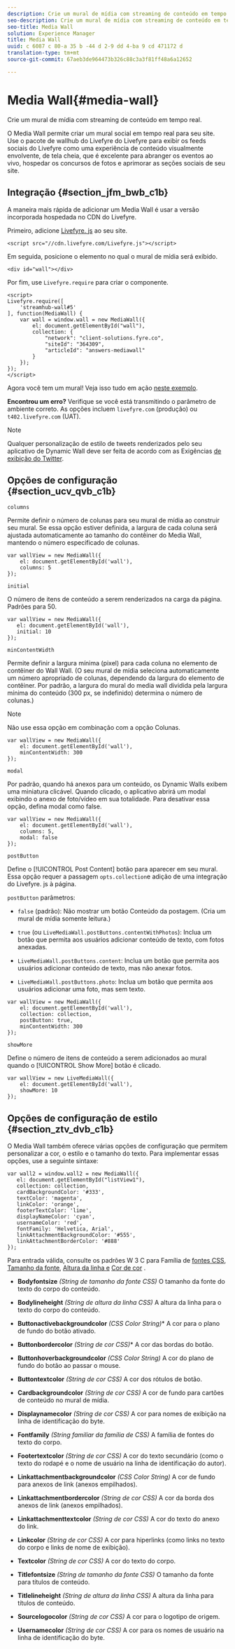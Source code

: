 ```yaml
---
description: Crie um mural de mídia com streaming de conteúdo em tempo real.
seo-description: Crie um mural de mídia com streaming de conteúdo em tempo real.
seo-title: Media Wall
solution: Experience Manager
title: Media Wall
uuid: c 6087 c 80-a 35 b -44 d 2-9 dd 4-ba 9 cd 471172 d
translation-type: tm+mt
source-git-commit: 67aeb3de964473b326c88c3a3f81ff48a6a12652

---
```



# Media Wall{#media-wall}

Crie um mural de mídia com streaming de conteúdo em tempo real.

O Media Wall permite criar um mural social em tempo real para seu site. Use o pacote de wallhub do Livefyre do Livefyre para exibir os feeds sociais do Livefyre como uma experiência de conteúdo visualmente envolvente, de tela cheia, que é excelente para abranger os eventos ao vivo, hospedar os concursos de fotos e aprimorar as seções sociais de seu site.

## Integração {#section_jfm_bwb_c1b}

A maneira mais rápida de adicionar um Media Wall é usar a versão incorporada hospedada no CDN do Livefyre.

Primeiro, adicione [Livefyre. js](https://github.com/Livefyre/Livefyre.js) ao seu site.

```
<script src="//cdn.livefyre.com/Livefyre.js"></script> 
```

Em seguida, posicione o elemento no qual o mural de mídia será exibido.

```
<div id="wall"></div>
```

Por fim, use `Livefyre.require` para criar o componente.

```
<script> 
Livefyre.require([ 
    'streamhub-wall#5' 
], function(MediaWall) {     
    var wall = window.wall = new MediaWall({ 
        el: document.getElementById("wall"), 
        collection: { 
            "network": "client-solutions.fyre.co", 
            "siteId": "364309", 
            "articleId": "answers-mediawall" 
        } 
    }); 
}); 
</script>
```

Agora você tem um mural! Veja isso tudo em ação [neste exemplo](https://codepen.io/gobengo/pen/dFwDL).

**Encontrou um erro?** Verifique se você está transmitindo o parâmetro de ambiente correto. As opções incluem `livefyre.com` (produção) ou `t402.livefyre.com` (UAT).

>[!NOTE]
>
>Qualquer personalização de estilo de tweets renderizados pelo seu aplicativo de Dynamic Wall deve ser feita de acordo com as Exigências [de exibição do Twitter](https://dev.twitter.com/terms/display-requirements).

## Opções de configuração {#section_ucv_qvb_c1b}

`columns`

Permite definir o número de colunas para seu mural de mídia ao construir seu mural. Se essa opção estiver definida, a largura de cada coluna será ajustada automaticamente ao tamanho do contêiner do Media Wall, mantendo o número especificado de colunas.

```
var wallView = new MediaWall({ 
    el: document.getElementById('wall'), 
    columns: 5 
});
```

`initial`

O número de itens de conteúdo a serem renderizados na carga da página. Padrões para 50.

```
var wallView = new MediaWall({ 
   el: document.getElementById('wall'), 
   initial: 10 
});
```

`minContentWidth`

Permite definir a largura mínima (pixel) para cada coluna no elemento de contêiner do Wall Wall. (O seu mural de mídia seleciona automaticamente um número apropriado de colunas, dependendo da largura do elemento de contêiner. Por padrão, a largura do mural do media wall dividida pela largura mínima do conteúdo (300 px, se indefinido) determina o número de colunas.)

>[!NOTE]
>
>Não use essa opção em combinação com a opção Colunas.

```
var wallView = new MediaWall({ 
    el: document.getElementById('wall'), 
    minContentWidth: 300 
});
```

`modal`

Por padrão, quando há anexos para um conteúdo, os Dynamic Walls exibem uma miniatura clicável. Quando clicado, o aplicativo abrirá um modal exibindo o anexo de foto/vídeo em sua totalidade. Para desativar essa opção, defina modal como false.

```
var wallView = new MediaWall({ 
    el: document.getElementById('wall'), 
    columns: 5, 
    modal: false 
});
```

`postButton`

Define o [!UICONTROL Post Content] botão para aparecer em seu mural. Essa opção requer a passagem `opts.collection`e adição de uma integração do Livefyre. js à página.

`postButton` parâmetros:

* `false` (padrão): Não mostrar um botão Conteúdo da postagem. (Cria um mural de mídia somente leitura.)
* `true` (ou `LiveMediaWall.postButtons.contentWithPhotos`): Inclua um botão que permita aos usuários adicionar conteúdo de texto, com fotos anexadas.

* `LiveMediaWall.postButtons.content`: Inclua um botão que permita aos usuários adicionar conteúdo de texto, mas não anexar fotos.
* `LiveMediaWall.postButtons.photo`: Inclua um botão que permita aos usuários adicionar uma foto, mas sem texto.

```
var wallView = new MediaWall({ 
    el: document.getElementById('wall'), 
    collection: collection, 
    postButton: true, 
    minContentWidth: 300 
});
```

`showMore`

Define o número de itens de conteúdo a serem adicionados ao mural quando o [!UICONTROL Show More] botão é clicado.

```
var wallView = new LiveMediaWall({ 
    el: document.getElementById('wall'), 
    showMore: 10 
});
```

## Opções de configuração de estilo {#section_ztv_dvb_c1b}

O Media Wall também oferece várias opções de configuração que permitem personalizar a cor, o estilo e o tamanho do texto. Para implementar essas opções, use a seguinte sintaxe:

```
var wall2 = window.wall2 = new MediaWall({ 
   el: document.getElementById("listView1"), 
   collection: collection, 
   cardBackgroundColor: '#333', 
   textColor: 'magenta', 
   linkColor: 'orange', 
   footerTextColor: 'lime', 
   displayNameColor: 'cyan', 
   usernameColor: 'red', 
   fontFamily: 'Helvetica, Arial', 
   linkAttachmentBackgroundColor: '#555', 
   linkAttachmentBorderColor: '#888' 
}); 
```

Para entrada válida, consulte os padrões W 3 C para Família de [fontes CSS](https://www.w3.org/TR/CSS2/fonts.html#propdef-font-family), [Tamanho da fonte](https://www.w3.org/TR/CSS2/fonts.html#font-size-props), [Altura da linha e](https://www.w3.org/TR/CSS2/visudet.html#propdef-line-height) [Cor de cor](https://www.w3.org/TR/css3-color/#colorunits) .

* **Bodyfontsize** *(String de tamanho da fonte CSS)* O tamanho da fonte do texto do corpo do conteúdo.

* **Bodylineheight** *(String de altura da linha CSS)* A altura da linha para o texto do corpo do conteúdo.

* **Buttonactivebackgroundcolor** *(CSS Color String)** A cor para o plano de fundo do botão ativado.

* **Buttonbordercolor** *(String de cor CSS)** A cor das bordas do botão.

* **Buttonhoverbackgroundcolor** *(CSS Color String)* A cor do plano de fundo do botão ao passar o mouse.

* **Buttontextcolor** *(String de cor CSS)* A cor dos rótulos de botão.

* **Cardbackgroundcolor** *(String de cor CSS)* A cor de fundo para cartões de conteúdo no mural de mídia.

* **Displaynamecolor** *(String de cor CSS)* A cor para nomes de exibição na linha de identificação do byte.

* **Fontfamily** *(String familiar da família de CSS)* A família de fontes do texto do corpo.

* **Footertextcolor** *(String de cor CSS)* A cor do texto secundário (como o texto do rodapé e o nome de usuário na linha de identificação do autor).

* **Linkattachmentbackgroundcolor** *(CSS Color String)* A cor de fundo para anexos de link (anexos empilhados).

* **Linkattachmentbordercolor** *(String de cor CSS)* A cor da borda dos anexos de link (anexos empilhados).

* **Linkattachmenttextcolor** *(String de cor CSS)* A cor do texto do anexo do link.

* **Linkcolor** *(String de cor CSS)* A cor para hiperlinks (como links no texto do corpo e links de nome de exibição).

* **Textcolor** *(String de cor CSS)* A cor do texto do corpo.

* **Titlefontsize** *(String de tamanho da fonte CSS)* O tamanho da fonte para títulos de conteúdo.

* **Titlelineheight** *(String de altura da linha CSS)* A altura da linha para títulos de conteúdo.

* **Sourcelogocolor** *(String de cor CSS)* A cor para o logotipo de origem.

* **Usernamecolor** *(String de cor CSS)* A cor para os nomes de usuário na linha de identificação do byte.
